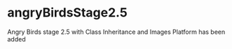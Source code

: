 # angryBirdsStage2.5
Angry Birds stage 2.5 with Class Inheritance and Images
Platform has been added
